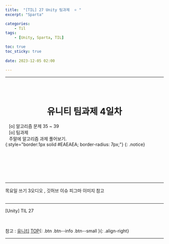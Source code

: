 ```yaml
---
title:  "[TIL] 27 Unity 팀과제  ⭐ "
excerpt: "Sparta"

categories:
    - Til
tags:
    - [Unity, Sparta, TIL]

toc: true
toc_sticky: true
 
date: 2023-12-05 02:00

---
```

- - -


<BR><BR>


<center><H1>  유니티 팀과제 4일차 </H1></center>

&nbsp;&nbsp; [o] 알고리즘 문제   35 ~ 39   
&nbsp;&nbsp; [o] 팀과제  
&nbsp;&nbsp; 주말에 알고리즘 과제 풀어보기.   
{:style="border:1px solid #EAEAEA; border-radius: 7px;"}
{: .notice}  

<br><br><br><br><br>
- - - 

목요일 쓰기
3오디오 , 깃허브 이슈
피그마 이미지 참고
<br><br>
- - - 

[Unity] TIL 27

<br>

참고 : [유니티](https://docs.unity3d.com/kr/)
[TOP](#){: .btn .btn--info .btn--small }{: .align-right}
<br>
- - -
